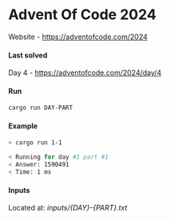 # Advent Of Code 2024
Website - https://adventofcode.com/2024

#### Last solved
Day 4 - https://adventofcode.com/2024/day/4

#### Run
```bash
cargo run DAY-PART
```

#### Example
```bash
> cargo run 1-1

< Running for day #1 part #1
< Answer: 1590491
< Time: 1 ms
```

#### Inputs
Located at: *inputs/{DAY}-{PART}.txt*